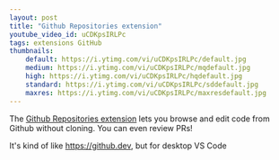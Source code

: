 ```yaml
---
layout: post
title: "Github Repositories extension"
youtube_video_id: uCDKpsIRLPc
tags: extensions GitHub
thumbnails:
    default: https://i.ytimg.com/vi/uCDKpsIRLPc/default.jpg
    medium: https://i.ytimg.com/vi/uCDKpsIRLPc/mqdefault.jpg
    high: https://i.ytimg.com/vi/uCDKpsIRLPc/hqdefault.jpg
    standard: https://i.ytimg.com/vi/uCDKpsIRLPc/sddefault.jpg
    maxres: https://i.ytimg.com/vi/uCDKpsIRLPc/maxresdefault.jpg
---
```


The [Github Repositories extension](https://marketplace.visualstudio.com/items?itemName=GitHub.remotehub) lets you browse and edit code from Github without cloning. You can even review PRs!

It's kind of like <https://github.dev>, but for desktop VS Code